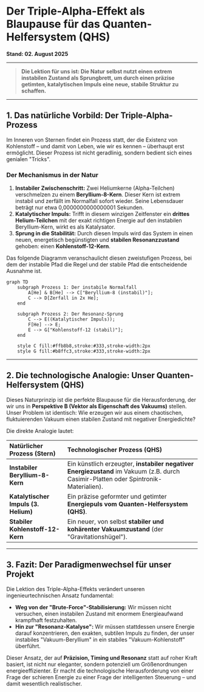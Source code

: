 # Der Triple-Alpha-Effekt als Blaupause für das Quanten-Helfersystem (QHS)

**Stand: 02. August 2025**

---

> **Die Lektion für uns ist: Die Natur selbst nutzt einen extrem instabilen Zustand als Sprungbrett, um durch einen präzise getimten, katalytischen Impuls eine neue, stabile Struktur zu schaffen.**

---

## 1. Das natürliche Vorbild: Der Triple-Alpha-Prozess

Im Inneren von Sternen findet ein Prozess statt, der die Existenz von Kohlenstoff – und damit von Leben, wie wir es kennen – überhaupt erst ermöglicht. Dieser Prozess ist nicht geradlinig, sondern bedient sich eines genialen "Tricks".

### Der Mechanismus in der Natur

1.  **Instabiler Zwischenschritt:** Zwei Heliumkerne (Alpha-Teilchen) verschmelzen zu einem **Beryllium-8-Kern**. Dieser Kern ist extrem instabil und zerfällt im Normalfall sofort wieder. Seine Lebensdauer beträgt nur etwa 0,0000000000000001 Sekunden.
2.  **Katalytischer Impuls:** Trifft in diesem winzigen Zeitfenster ein **drittes Helium-Teilchen** mit der exakt richtigen Energie auf den instabilen Beryllium-Kern, wirkt es als Katalysator.
3.  **Sprung in die Stabilität:** Durch diesen Impuls wird das System in einen neuen, energetisch begünstigten und **stabilen Resonanzzustand** gehoben: einen **Kohlenstoff-12-Kern**.

Das folgende Diagramm veranschaulicht diesen zweistufigen Prozess, bei dem der instabile Pfad die Regel und der stabile Pfad die entscheidende Ausnahme ist.

```mermaid
graph TD
    subgraph Prozess 1: Der instabile Normalfall
        A[He] & B[He] --> C["Beryllium-8 (instabil)"];
        C --> D[Zerfall in 2x He];
    end

    subgraph Prozess 2: Der Resonanz-Sprung
        C --> E((Katalytischer Impuls));
        F[He] --> E;
        E --> G["Kohlenstoff-12 (stabil)"];
    end

    style C fill:#ffb8b8,stroke:#333,stroke-width:2px
    style G fill:#b8ffc3,stroke:#333,stroke-width:2px
```

---

## 2. Die technologische Analogie: Unser Quanten-Helfersystem (QHS)

Dieses Naturprinzip ist die perfekte Blaupause für die Herausforderung, der wir uns in **Perspektive B (Vektor als Eigenschaft des Vakuums)** stellen. Unser Problem ist identisch: Wie erzeugen wir aus einem chaotischen, fluktuierenden Vakuum einen stabilen Zustand mit negativer Energiedichte?

Die direkte Analogie lautet:

| **Natürlicher Prozess (Stern)** | **Technologischer Prozess (QHS)** |
| :--- | :--- |
| **Instabiler Beryllium-8-Kern** | Ein künstlich erzeugter, **instabiler negativer Energiezustand** im Vakuum (z.B. durch Casimir-Platten oder Spintronik-Materialien). |
| **Katalytischer Impuls (3. Helium)** | Ein präzise geformter und getimter **Energiepuls vom Quanten-Helfersystem (QHS)**. |
| **Stabiler Kohlenstoff-12-Kern** | Ein neuer, von selbst **stabiler und kohärenter Vakuumzustand** (der "Gravitationshügel"). |

---

## 3. Fazit: Der Paradigmenwechsel für unser Projekt

Die Lektion des Triple-Alpha-Effekts verändert unseren ingenieurtechnischen Ansatz fundamental:

* **Weg von der "Brute-Force"-Stabilisierung:** Wir müssen nicht versuchen, einen instabilen Zustand mit enormem Energieaufwand krampfhaft festzuhalten.
* **Hin zur "Resonanz-Katalyse":** Wir müssen stattdessen unsere Energie darauf konzentrieren, den exakten, subtilen Impuls zu finden, der unser instabiles "Vakuum-Beryllium" in ein stabiles "Vakuum-Kohlenstoff" überführt.

Dieser Ansatz, der auf **Präzision, Timing und Resonanz** statt auf roher Kraft basiert, ist nicht nur eleganter, sondern potenziell um Größenordnungen energieeffizienter. Er macht die technologische Herausforderung von einer Frage der schieren Energie zu einer Frage der intelligenten Steuerung – und damit wesentlich realistischer.

